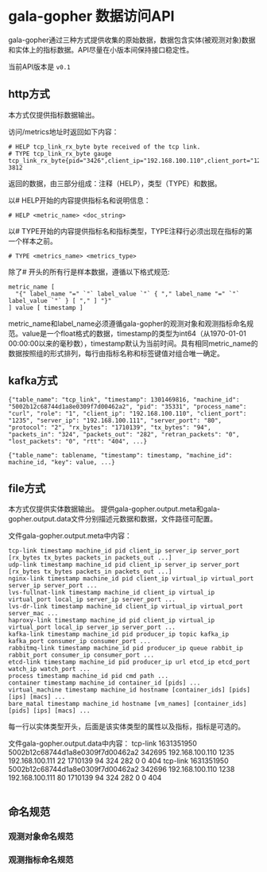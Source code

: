 # gala-gopher 数据访问API

gala-gopher通过三种方式提供收集的原始数据，数据包含实体(被观测对象)数据和实体上的指标数据。API尽量在小版本间保持接口稳定性。

当前API版本是 `v0.1`

## http方式

本方式仅提供指标数据输出。

访问/metrics地址时返回如下内容：

```
# HELP tcp_link_rx_byte byte received of the tcp link.
# TYPE tcp_link_rx_byte gauge
tcp_link_rx_byte{pid="3426",client_ip="192.168.100.110",client_port="1235",server_ip="192.168.100.110",server_port="22"} 3812
```

返回的数据，由三部分组成：注释（HELP），类型（TYPE）和数据。

以# HELP开始的内容提供指标名和说明信息：

```
# HELP <metric_name> <doc_string>
```

以# TYPE开始的内容提供指标名和指标类型，TYPE注释行必须出现在指标的第一个样本之前。

```
# TYPE <metrics_name> <metrics_type>
```

除了# 开头的所有行是样本数据，遵循以下格式规范:

```
metric_name [
  "{" label_name "=" `"` label_value `"` { "," label_name "=" `"` label_value `"` } [ "," ] "}"
] value [ timestamp ]
```

metric_name和label_name必须遵循gala-gopher的观测对象和观测指标命名规范。value是一个float格式的数据，timestamp的类型为int64（从1970-01-01 00:00:00以来的毫秒数），timestamp默认为当前时间。具有相同metric_name的数据按照组的形式排列，每行由指标名称和标签键值对组合唯一确定。

## kafka方式

```
{"table_name": "tcp_link", "timestamp": 1301469816, "machine_id": "5002b12c68744d1a8e0309f7d00462a2", "pid": "35331", "process_name": "curl", "role": "1", "client_ip": "192.168.100.110", "client_port": "1235", "server_ip": "192.168.100.111", "server_port": "80", "protocol": "2", "rx_bytes": "1710139", "tx_bytes": "94", "packets_in": "324", "packets_out": "282", "retran_packets": "0", "lost_packets": "0", "rtt": "404", ...}
```

```
{"table_name": tablename, "timestamp": timestamp, "machine_id": machine_id, "key": value, ...}
```

## file方式

本方式仅提供实体数据输出。
提供gala-gopher.output.meta和gala-gopher.output.data文件分别描述元数据和数据，文件路径可配置。

文件gala-gopher.output.meta中内容：

```
tcp-link timestamp machine_id pid client_ip server_ip server_port [rx_bytes tx_bytes packets_in packets_out ...]
udp-link timestamp machine_id pid client_ip server_ip server_port [rx_bytes tx_bytes packets_in packets_out ...]
nginx-link timestamp machine_id pid client_ip virtual_ip virtual_port server_ip server_port ...
lvs-fullnat-link timestamp machine_id client_ip virtual_ip virtual_port local_ip server_ip server_port ...
lvs-dr-link timestamp machine_id client_ip virtual_ip virtual_port server_mac ...
haproxy-link timestamp machine_id pid client_ip virtual_ip virtual_port local_ip server_ip server_port ...
kafka-link timestamp machine_id pid producer_ip topic kafka_ip kafka_port consumer_ip consumer_port ...
rabbitmq-link timestamp machine_id pid producer_ip queue rabbit_ip rabbit_port consumer_ip consumer_port ...
etcd-link timestamp machine_id pid producer_ip url etcd_ip etcd_port watch_ip watch_port ...
process timestamp machine_id pid cmd path ...
container timestamp machine_id container_id [pids] ...
virtual_machine timestamp machine_id hostname [container_ids] [pids] [ips] [macs] ...
bare_matal timestamp machine_id hostname [vm_names] [container_ids] [pids] [ips] [macs] ...

```
每一行以实体类型开头，后面是该实体类型的属性以及指标，指标是可选的。

文件gala-gopher.output.data中内容：
tcp-link 1631351950 5002b12c68744d1a8e0309f7d00462a2 342695 192.168.100.110 1235 192.168.100.111 22 1710139 94 324 282 0 0 404
tcp-link 1631351950 5002b12c68744d1a8e0309f7d00462a2 342696 192.168.100.110 1238 192.168.100.111 80 1710139 94 324 282 0 0 404
```

```

## 命名规范

### 观测对象命名规范

### 观测指标命名规范
